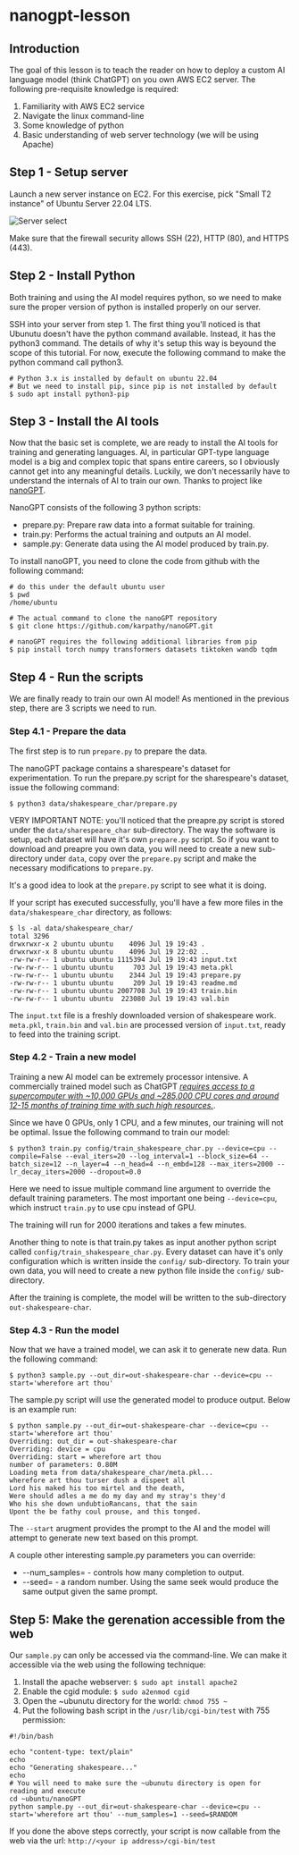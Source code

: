 # nanogpt-lesson

## Introduction

The goal of this lesson is to teach the reader on how to deploy a custom AI
language model (think ChatGPT) on you own AWS EC2 server.
The following pre-requisite knowledge is required:

1. Familiarity with AWS EC2 service
2. Navigate the linux command-line
3. Some knowledge of python
4. Basic understanding of web server technology (we will be using Apache)

## Step 1 - Setup server

Launch a new server instance on EC2.  For this exercise, pick 
"Small T2 instance" of Ubuntu Server 22.04 LTS.

![Server select](1.1_select_server.png)

Make sure that the firewall security allows SSH (22),  HTTP (80), and HTTPS (443).

## Step 2 - Install Python

Both training and using the AI model requires python, so we need to make sure
the proper version of python is installed properly on our server.

SSH into your server from step 1.  The first thing you'll noticed is that
Ubunutu doesn't have the python command available.  Instead, it has the python3
command.  The details of why it's setup this way is beyound the scope of this
tutorial.  For now, execute the following command to make the python command call
python3.

```
# Python 3.x is installed by default on ubuntu 22.04
# But we need to install pip, since pip is not installed by default
$ sudo apt install python3-pip
```

## Step 3 - Install the AI tools

Now that the basic set is complete, we are ready to install the AI
tools for training and generating languages.  AI, in particular GPT-type
language model is a big and complex topic that spans entire careers, so I
obviously cannot get into any meaningful details.  Luckily, we don't necessarily
have to understand the internals of AI to train our own.  Thanks
to project like [nanoGPT](https://github.com/karpathy/nanoGPT "nanoGPT github").

NanoGPT consists of the following 3 python scripts:

- prepare.py: Prepare raw data into a format suitable for training.
- train.py: Performs the actual training and outputs an AI model.
- sample.py: Generate data using the AI model produced by train.py.

To install nanoGPT, you need to clone the code from github with the following
command:

```
# do this under the default ubuntu user
$ pwd
/home/ubuntu

# The actual command to clone the nanoGPT repository
$ git clone https://github.com/karpathy/nanoGPT.git

# nanoGPT requires the following additional libraries from pip
$ pip install torch numpy transformers datasets tiktoken wandb tqdm
```

## Step 4 - Run the scripts

We are finally ready to train our own AI model!  As mentioned in the
previous step, there are 3 scripts we need to run.

### Step 4.1 - Prepare the data

The first step is to run `prepare.py` to prepare the data.

The nanoGPT package contains a sharespeare's dataset for experimentation.
To run the prepare.py script for the sharespeare's dataset, issue
the following command:

```
$ python3 data/shakespeare_char/prepare.py
```

VERY IMPORTANT NOTE:  you'll noticed that the preapre.py script is stored under the
`data/sharespeare_char` sub-directory.  The way the software is setup, each
dataset will have it's own `prepare.py` script.  So if you want to download
and preapre you own data, you will need to create a new sub-directory under `data`,
copy over the `prepare.py` script and make the necessary modifications to `prepare.py`.

It's a good idea to look at the `prepare.py` script to see what it is doing.

If your script has executed successfully, you'll have a few more files in the `data/shakespeare_char`
directory, as follows:

```
$ ls -al data/shakespeare_char/
total 3296
drwxrwxr-x 2 ubuntu ubuntu    4096 Jul 19 19:43 .
drwxrwxr-x 8 ubuntu ubuntu    4096 Jul 19 22:02 ..
-rw-rw-r-- 1 ubuntu ubuntu 1115394 Jul 19 19:43 input.txt
-rw-rw-r-- 1 ubuntu ubuntu     703 Jul 19 19:43 meta.pkl
-rw-rw-r-- 1 ubuntu ubuntu    2344 Jul 19 19:43 prepare.py
-rw-rw-r-- 1 ubuntu ubuntu     209 Jul 19 19:43 readme.md
-rw-rw-r-- 1 ubuntu ubuntu 2007708 Jul 19 19:43 train.bin
-rw-rw-r-- 1 ubuntu ubuntu  223080 Jul 19 19:43 val.bin
```

The `input.txt` file is a freshly downloaded version of shakespeare work.  `meta.pkl`,
`train.bin` and `val.bin` are processed version of `input.txt`, ready to feed into
the training script.

### Step 4.2 - Train a new model

Training a new AI model can be extremely processor intensive.  A commercially trained model
such as ChatGPT [*requires access to a supercomputer with ~10,000 GPUs and ~285,000 CPU cores
and around 12-15 months of training time with such high resources.*](https://techcommunity.microsoft.com/t5/educator-developer-blog/chatgpt-what-why-and-how/ba-p/3799381).

Since we have 0 GPUs, only 1 CPU, and a few minutes, our training will not be optimal.  Issue
the following command to train our model:

```
$ python3 train.py config/train_shakespeare_char.py --device=cpu --compile=False --eval_iters=20 --log_interval=1 --block_size=64 --batch_size=12 --n_layer=4 --n_head=4 --n_embd=128 --max_iters=2000 --lr_decay_iters=2000 --dropout=0.0
```

Here we need to issue multiple command line argument to override the default training parameters.  The most
important one being `--device=cpu`, which instruct `train.py` to use cpu instead of GPU.

The training will run for 2000 iterations and takes a few minutes.

Another thing to note is that train.py takes as input another python script called `config/train_shakespeare_char.py`.
Every dataset can have it's only configuration which is written inside the `config/` sub-directory.  To train your
own data, you will need to create a new python file inside the `config/` sub-directory.

After the training is complete, the model will be written to the sub-directory `out-shakespeare-char`.

### Step 4.3 - Run the model

Now that we have a trained model, we can ask it to generate new data.  Run the following command:

```
$ python3 sample.py --out_dir=out-shakespeare-char --device=cpu --start='wherefore art thou'
```

The sample.py script will use the generated model to produce output.  Below is an example run:

```
$ python sample.py --out_dir=out-shakespeare-char --device=cpu --start='wherefore art thou'
Overriding: out_dir = out-shakespeare-char
Overriding: device = cpu
Overriding: start = wherefore art thou
number of parameters: 0.80M
Loading meta from data/shakespeare_char/meta.pkl...
wherefore art thou turser dush a dispeet all
Lord his maked his too mirtel and the death,
Were should adles a me do my day and my stray's they'd
Who his she down undubtioRancans, that the sain
Upont the be fathy coul prouse, and this tonged.
```

The `--start` arugment provides the prompt to the AI and the model will attempt to generate new text
based on this prompt.

A couple other interesting sample.py parameters you can override:

* --num_samples=<N> - controls how many completion to output.
* --seed=<N> - a random number.  Using the same seek would produce the same output given the same prompt.

## Step 5: Make the gerenation accessible from the web

Our `sample.py` can only be accessed via the command-line.  We can make it accessible via the web using the
following technique:

1. Install the apache webserver: `$ sudo apt install apache2`
2. Enable the cgid module: `$ sudo a2enmod cgid`
3. Open the ~ubunutu directory for the world: `chmod 755 ~`
4. Put the following bash script in the `/usr/lib/cgi-bin/test` with 755 permission:
```
#!/bin/bash

echo "content-type: text/plain"
echo
echo "Generating shakespeare..."
echo
# You will need to make sure the ~ubunutu directory is open for reading and execute
cd ~ubuntu/nanoGPT
python sample.py --out_dir=out-shakespeare-char --device=cpu --start='wherefore art thou' --num_samples=1 --seed=$RANDOM
```

If you done the above steps correctly, your script is now callable from the web via the url: `http://<your ip address>/cgi-bin/test`

